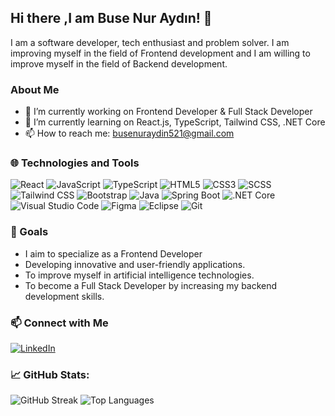 ## Hi there ,I am Buse Nur Aydın! 👋

I am a software developer, tech enthusiast and problem solver. I am improving myself in the field of Frontend development and I am willing to improve myself in the field of Backend development.



### About Me
- 🔭 I’m currently working on Frontend Developer & Full Stack Developer
- 🌱 I’m currently learning on React.js, TypeScript, Tailwind CSS, .NET Core
- 📫 How to reach me: busenuraydin521@gmail.com



### 🌐 Technologies and Tools
![React](https://img.shields.io/badge/React-%2320232a.svg?style=flat&logo=react&logoColor=%2361DAFB)
![JavaScript](https://img.shields.io/badge/JavaScript-%23323330.svg?style=flat&logo=javascript&logoColor=%23F7DF1E)
![TypeScript](https://img.shields.io/badge/TypeScript-%23323330.svg?style=flat&logo=typescript&logoColor=%23F7DF1E)
![HTML5](https://img.shields.io/badge/HTML5-%23E34F26.svg?style=flat&logo=html5&logoColor=white)
![CSS3](https://img.shields.io/badge/CSS3-%231572B6.svg?style=flat&logo=css3&logoColor=white)
![SCSS](https://img.shields.io/badge/Scss-%23CC6699.svg?style=flat&logo=scss&logoColor=white)
![Tailwind CSS](https://img.shields.io/badge/Tailwindcss-%23CC6699.svg?style=flat&logo=tailwindcss&logoColor=white)
![Bootstrap](https://img.shields.io/badge/Bootstrap-%23563D7C.svg?style=flat&logo=bootstrap&logoColor=white)
![Java](https://img.shields.io/badge/Java-%23ED8B00.svg?style=flat&logo=java&logoColor=white)
![Spring Boot](https://img.shields.io/badge/Spring%20Boot-%236DB33F.svg?style=flat&logo=spring&logoColor=white)
![.NET Core](https://img.shields.io/badge/.NET%20Core-512BD4?style=flat&logo=dot-net&logoColor=white)
![Visual Studio Code](https://img.shields.io/badge/VS%20Code-%23007ACC.svg?style=flat&logo=visual-studio-code&logoColor=white)
![Figma](https://img.shields.io/badge/Figma-F24E1E.svg?style=flat&logo=figma&logoColor=white)
![Eclipse](https://img.shields.io/badge/Eclipse-2C2255?style=flat&logo=eclipse&logoColor=white)
![Git](https://img.shields.io/badge/Git-%23F05033.svg?style=flat&logo=git&logoColor=white)



### 🎯 Goals
  - I aim to specialize as a Frontend Developer
  - Developing innovative and user-friendly applications. 
  - To improve myself in artificial intelligence technologies.  
  - To become a Full Stack Developer by increasing my backend development skills.



### 📫 Connect with Me
[![LinkedIn](https://img.shields.io/badge/LinkedIn-blue?style=flat&logo=linkedin&labelColor=blue)](https://www.linkedin.com/in/buse-nur-ayd%C4%B1n-a18967227/)



### 📈 GitHub Stats:
![GitHub Streak](https://github-readme-streak-stats.herokuapp.com/?user=busenuraydn&theme=radical)
![Top Languages](https://github-readme-stats.vercel.app/api/top-langs/?username=busenuraydn&layout=compact&theme=radical)

